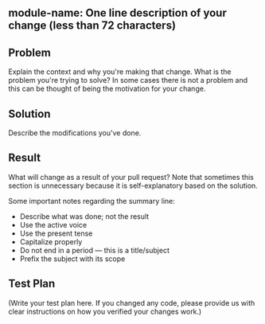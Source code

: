<!--
Thank you for sending the PR! We appreciate you spending the time to work on
these changes.

Help us understand your motivation by explaining why you decided to make this change.

Happy contributing!

- Comments should be formatted to a width no greater than 80 columns.

- Files should be exempt of trailing spaces.

- We adhere to a specific format for commit messages. Please write your commit
messages along these guidelines. Please keep the line width no greater than 80
columns (You can use `fmt -n -p -w 80` to accomplish this).


-->

## module-name: One line description of your change (less than 72 characters)

## Problem

Explain the context and why you're making that change. What is the problem
you're trying to solve? In some cases there is not a problem and this can be
thought of being the motivation for your change.

## Solution

Describe the modifications you've done.

## Result

What will change as a result of your pull request? Note that sometimes this
section is unnecessary because it is self-explanatory based on the solution.

Some important notes regarding the summary line:

* Describe what was done; not the result 
* Use the active voice 
* Use the present tense 
* Capitalize properly 
* Do not end in a period — this is a title/subject 
* Prefix the subject with its scope

## Test Plan

(Write your test plan here. If you changed any code, please provide us with
clear instructions on how you verified your changes work.)